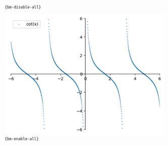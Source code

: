 `{bm-disable-all}`

![Graph(s) of cot(x)](calculus_d8584f5396ca76454549dd515ab6f0fa.png)
`{bm-enable-all}`

